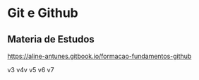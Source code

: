 # Git e Github 
## Materia de Estudos 
https://aline-antunes.gitbook.io/formacao-fundamentos-github






v3
v4v
v5
v6
v7